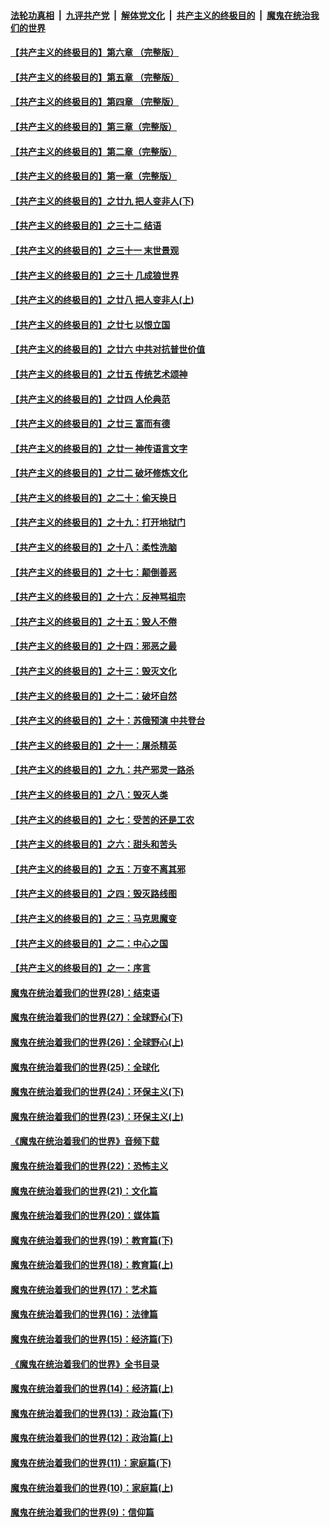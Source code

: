 ####  [法轮功真相](../../../../basic/blob/master/README.md?t=10170839) &nbsp;|&nbsp; [九评共产党](../../../../9ping.md/blob/master/README.md?t=10170839) &nbsp;|&nbsp; [解体党文化](../../../../jtdwh.md/blob/master/README.md?t=10170839)  &nbsp;|&nbsp; [共产主义的终极目的](../../../../gczydzjmd.md/blob/master/README.md?t=10170839) &nbsp;|&nbsp; [魔鬼在统治我们的世界](../../../../mgztzwmdsj.md/blob/master/README.md?t=10170839) 

#### [【共产主义的终极目的】第六章 （完整版）](../pages/nsc422/n11428913.md?t=10170839) 

#### [【共产主义的终极目的】第五章 （完整版）](../pages/nsc422/n11428912.md?t=10170839) 

#### [【共产主义的终极目的】第四章 （完整版）](../pages/nsc422/n11428907.md?t=10170839) 

#### [【共产主义的终极目的】第三章（完整版）](../pages/nsc422/n11428848.md?t=10170839) 

#### [【共产主义的终极目的】第二章（完整版）](../pages/nsc422/n11428831.md?t=10170839) 

#### [【共产主义的终极目的】第一章（完整版）](../pages/nsc422/n11417651.md?t=10170839) 

#### [【共产主义的终极目的】之廿九 把人变非人(下)](../pages/nsc422/n11344140.md?t=10170839) 

#### [【共产主义的终极目的】之三十二 结语](../pages/nsc422/n11360535.md?t=10170839) 

#### [【共产主义的终极目的】之三十一 末世景观](../pages/nsc422/n11351129.md?t=10170839) 

#### [【共产主义的终极目的】之三十 几成狼世界](../pages/nsc422/n11348280.md?t=10170839) 

#### [【共产主义的终极目的】之廿八 把人变非人(上)](../pages/nsc422/n11340492.md?t=10170839) 

#### [【共产主义的终极目的】之廿七 以恨立国](../pages/nsc422/n11336944.md?t=10170839) 

#### [【共产主义的终极目的】之廿六 中共对抗普世价值](../pages/nsc422/n11324785.md?t=10170839) 

#### [【共产主义的终极目的】之廿五 传统艺术颂神](../pages/nsc422/n11296396.md?t=10170839) 

#### [【共产主义的终极目的】之廿四 人伦典范](../pages/nsc422/n11296397.md?t=10170839) 

#### [【共产主义的终极目的】之廿三 富而有德](../pages/nsc422/n11283598.md?t=10170839) 

#### [【共产主义的终极目的】之廿一 神传语言文字](../pages/nsc422/n11263265.md?t=10170839) 

#### [【共产主义的终极目的】之廿二 破坏修炼文化](../pages/nsc422/n11245728.md?t=10170839) 

#### [【共产主义的终极目的】之二十：偷天换日](../pages/nsc422/n11238846.md?t=10170839) 

#### [【共产主义的终极目的】之十九：打开地狱门](../pages/nsc422/n11206376.md?t=10170839) 

#### [【共产主义的终极目的】之十八：柔性洗脑](../pages/nsc422/n11199994.md?t=10170839) 

#### [【共产主义的终极目的】之十七：颠倒善恶](../pages/nsc422/n11179782.md?t=10170839) 

#### [【共产主义的终极目的】之十六：反神骂祖宗](../pages/nsc422/n11166798.md?t=10170839) 

#### [【共产主义的终极目的】之十五：毁人不倦](../pages/nsc422/n11166792.md?t=10170839) 

#### [【共产主义的终极目的】之十四：邪恶之最](../pages/nsc422/n11150249.md?t=10170839) 

#### [【共产主义的终极目的】之十三：毁灭文化](../pages/nsc422/n11135227.md?t=10170839) 

#### [【共产主义的终极目的】之十二：破坏自然](../pages/nsc422/n11135214.md?t=10170839) 

#### [【共产主义的终极目的】之十：苏俄预演 中共登台](../pages/nsc422/n11118424.md?t=10170839) 

#### [【共产主义的终极目的】之十一：屠杀精英](../pages/nsc422/n11118442.md?t=10170839) 

#### [【共产主义的终极目的】之九：共产邪灵一路杀](../pages/nsc422/n11114139.md?t=10170839) 

#### [【共产主义的终极目的】之八：毁灭人类](../pages/nsc422/n11108503.md?t=10170839) 

#### [【共产主义的终极目的】之七：受苦的还是工农](../pages/nsc422/n11101809.md?t=10170839) 

#### [【共产主义的终极目的】之六：甜头和苦头](../pages/nsc422/n11096971.md?t=10170839) 

#### [【共产主义的终极目的】之五：万变不离其邪](../pages/nsc422/n11091285.md?t=10170839) 

#### [【共产主义的终极目的】之四：毁灭路线图](../pages/nsc422/n11086284.md?t=10170839) 

#### [【共产主义的终极目的】之三：马克思魔变](../pages/nsc422/n11061941.md?t=10170839) 

#### [【共产主义的终极目的】之二：中心之国](../pages/nsc422/n11047728.md?t=10170839) 

#### [【共产主义的终极目的】之一：序言](../pages/nsc422/n11086077.md?t=10170839) 

#### [魔鬼在统治着我们的世界(28)：结束语](../pages/nsc422/n10936246.md?t=10170839) 

#### [魔鬼在统治着我们的世界(27)：全球野心(下)](../pages/nsc422/n10928319.md?t=10170839) 

#### [魔鬼在统治着我们的世界(26)：全球野心(上)](../pages/nsc422/n10900318.md?t=10170839) 

#### [魔鬼在统治着我们的世界(25)：全球化](../pages/nsc422/n10788205.md?t=10170839) 

#### [魔鬼在统治着我们的世界(24)：环保主义(下)](../pages/nsc422/n10695307.md?t=10170839) 

#### [魔鬼在统治着我们的世界(23)：环保主义(上)](../pages/nsc422/n10688613.md?t=10170839) 

#### [《魔鬼在统治着我们的世界》音频下载](../pages/nsc422/n10635553.md?t=10170839) 

#### [魔鬼在统治着我们的世界(22)：恐怖主义](../pages/nsc422/n10614727.md?t=10170839) 

#### [魔鬼在统治着我们的世界(21)：文化篇](../pages/nsc422/n10597706.md?t=10170839) 

#### [魔鬼在统治着我们的世界(20)：媒体篇](../pages/nsc422/n10586579.md?t=10170839) 

#### [魔鬼在统治着我们的世界(19)：教育篇(下)](../pages/nsc422/n10564808.md?t=10170839) 

#### [魔鬼在统治着我们的世界(18)：教育篇(上)](../pages/nsc422/n10526970.md?t=10170839) 

#### [魔鬼在统治着我们的世界(17)：艺术篇](../pages/nsc422/n10499093.md?t=10170839) 

#### [魔鬼在统治着我们的世界(16)：法律篇](../pages/nsc422/n10485969.md?t=10170839) 

#### [魔鬼在统治着我们的世界(15)：经济篇(下)](../pages/nsc422/n10469975.md?t=10170839) 

#### [《魔鬼在统治着我们的世界》全书目录](../pages/nsc422/n10464261.md?t=10170839) 

#### [魔鬼在统治着我们的世界(14)：经济篇(上)](../pages/nsc422/n10457370.md?t=10170839) 

#### [魔鬼在统治着我们的世界(13)：政治篇(下)](../pages/nsc422/n10448270.md?t=10170839) 

#### [魔鬼在统治着我们的世界(12)：政治篇(上)](../pages/nsc422/n10444576.md?t=10170839) 

#### [魔鬼在统治着我们的世界(11)：家庭篇(下)](../pages/nsc422/n10440961.md?t=10170839) 

#### [魔鬼在统治着我们的世界(10)：家庭篇(上)](../pages/nsc422/n10435448.md?t=10170839) 

#### [魔鬼在统治着我们的世界(9)：信仰篇](../pages/nsc422/n10432159.md?t=10170839) 

